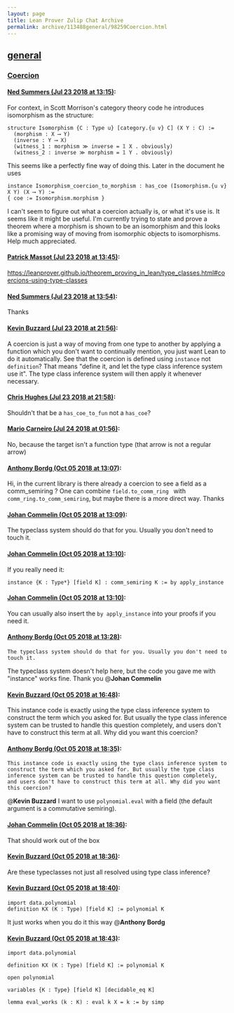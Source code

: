 ```yaml
---
layout: page
title: Lean Prover Zulip Chat Archive 
permalink: archive/113488general/98259Coercion.html
---
```


## [general](index.html)
### [Coercion](98259Coercion.html)

#### [Ned Summers (Jul 23 2018 at 13:15)](https://leanprover.zulipchat.com/#narrow/stream/113488-general/topic/Coercion/near/130142384):
For context, in Scott Morrison's category theory code he introduces isomorphism as the structure:
```
structure Isomorphism {C : Type u} [category.{u v} C] (X Y : C) :=
  (morphism : X ⟶ Y)
  (inverse : Y ⟶ X)
  (witness_1 : morphism ≫ inverse = 𝟙 X . obviously)
  (witness_2 : inverse ≫ morphism = 𝟙 Y . obviously)
```
This seems like a perfectly fine way of doing this. Later in the document he uses

```
instance Isomorphism_coercion_to_morphism : has_coe (Isomorphism.{u v} X Y) (X ⟶ Y) :=
{ coe := Isomorphism.morphism }
```

I can't seem to figure out what a coercion actually is, or what it's use is. It seems like it might be useful. I'm currently trying to state and prove a theorem where a morphism is shown to be an isomorphism and this looks like a promising way of moving from isomorphic objects to isomorphisms. Help much appreciated.

#### [Patrick Massot (Jul 23 2018 at 13:45)](https://leanprover.zulipchat.com/#narrow/stream/113488-general/topic/Coercion/near/130143610):
https://leanprover.github.io/theorem_proving_in_lean/type_classes.html#coercions-using-type-classes

#### [Ned Summers (Jul 23 2018 at 13:54)](https://leanprover.zulipchat.com/#narrow/stream/113488-general/topic/Coercion/near/130144000):
Thanks

#### [Kevin Buzzard (Jul 23 2018 at 21:56)](https://leanprover.zulipchat.com/#narrow/stream/113488-general/topic/Coercion/near/130170341):
A coercion is just a way of moving from one type to another by applying a function which you don't want to continually mention, you just want Lean to do it automatically. See that the coercion is defined using `instance` not `definition`? That means "define it, and let the type class inference system use it". The type class inference system will then apply it whenever necessary.

#### [Chris Hughes (Jul 23 2018 at 21:58)](https://leanprover.zulipchat.com/#narrow/stream/113488-general/topic/Coercion/near/130170444):
Shouldn't that be a `has_coe_to_fun` not a `has_coe`?

#### [Mario Carneiro (Jul 24 2018 at 01:56)](https://leanprover.zulipchat.com/#narrow/stream/113488-general/topic/Coercion/near/130180701):
No, because the target isn't a function type (that arrow is not a regular arrow)

#### [Anthony Bordg (Oct 05 2018 at 13:07)](https://leanprover.zulipchat.com/#narrow/stream/113488-general/topic/Coercion/near/135248099):
Hi,
in the current library is there already a coercion to see a field as a comm_semiring ? 
One can combine `field.to_comm_ring ` with `comm_ring.to_comm_semiring`, but maybe there is a more direct way.
Thanks

#### [Johan Commelin (Oct 05 2018 at 13:09)](https://leanprover.zulipchat.com/#narrow/stream/113488-general/topic/Coercion/near/135248182):
The typeclass system should do that for you. Usually you don't need to touch it.

#### [Johan Commelin (Oct 05 2018 at 13:10)](https://leanprover.zulipchat.com/#narrow/stream/113488-general/topic/Coercion/near/135248235):
If you really need it:
```lean
instance {K : Type*} [field K] : comm_semiring K := by apply_instance
```

#### [Johan Commelin (Oct 05 2018 at 13:10)](https://leanprover.zulipchat.com/#narrow/stream/113488-general/topic/Coercion/near/135248242):
You can usually also insert the `by apply_instance` into your proofs if you need it.

#### [Anthony Bordg (Oct 05 2018 at 13:28)](https://leanprover.zulipchat.com/#narrow/stream/113488-general/topic/Coercion/near/135248929):
```quote
The typeclass system should do that for you. Usually you don't need to touch it.
```
The typeclass system doesn't help here, but the code you gave me with "instance" works fine.
Thank you @**Johan Commelin**

#### [Kevin Buzzard (Oct 05 2018 at 16:48)](https://leanprover.zulipchat.com/#narrow/stream/113488-general/topic/Coercion/near/135259239):
This instance code is exactly using the type class inference system to construct the term which you asked for. But usually the type class inference system can be trusted to handle this question completely, and users don't have to construct this term at all. Why did you want this coercion?

#### [Anthony Bordg (Oct 05 2018 at 18:35)](https://leanprover.zulipchat.com/#narrow/stream/113488-general/topic/Coercion/near/135265433):
```quote
This instance code is exactly using the type class inference system to construct the term which you asked for. But usually the type class inference system can be trusted to handle this question completely, and users don't have to construct this term at all. Why did you want this coercion?
```
@**Kevin Buzzard**  I want to use `polynomial.eval` with a field (the default argument is a commutative semiring).

#### [Johan Commelin (Oct 05 2018 at 18:36)](https://leanprover.zulipchat.com/#narrow/stream/113488-general/topic/Coercion/near/135265444):
That should work out of the box

#### [Kevin Buzzard (Oct 05 2018 at 18:36)](https://leanprover.zulipchat.com/#narrow/stream/113488-general/topic/Coercion/near/135265490):
Are these typeclasses not just all resolved using type class inference?

#### [Kevin Buzzard (Oct 05 2018 at 18:40)](https://leanprover.zulipchat.com/#narrow/stream/113488-general/topic/Coercion/near/135265684):
```lean
import data.polynomial
definition KX (K : Type) [field K] := polynomial K
```
It just works when you do it this way @**Anthony Bordg**

#### [Kevin Buzzard (Oct 05 2018 at 18:43)](https://leanprover.zulipchat.com/#narrow/stream/113488-general/topic/Coercion/near/135265787):
```lean
import data.polynomial

definition KX (K : Type) [field K] := polynomial K

open polynomial

variables {K : Type} [field K] [decidable_eq K]

lemma eval_works (k : K) : eval k X = k := by simp
```

